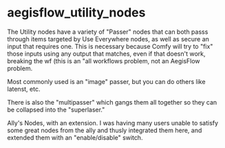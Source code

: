 # aegisflow_utility_nodes
The Utility nodes have a variety of "Passer" nodes that can both passs through items targeted by Use Everywhere nodes, as well as secure an input that requires one. This is necessary because Comfy will try to "fix" those inputs using any output that matches, even if that doesn't work, breaking the wf (this is an "all workflows problem, not an AegisFlow problem.

Most commonly used is an "image" passer, but you can do others like latenst, etc.

There is also the "multipasser" which gangs them all together so they can be collapsed into the "superlaser."



Ally's Nodes, with an extension.
I was having many users unable to satisfy some great nodes from the ally and thusly integrated them here, and extended them with an "enable/disable" switch. 
